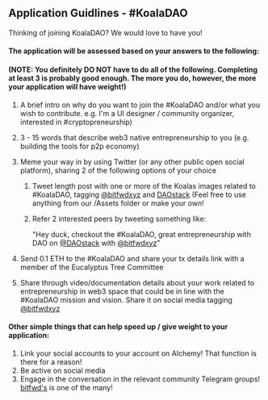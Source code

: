 ## Application Guidlines - #KoalaDAO

Thinking of joining KoalaDAO? We would love to have you!

#### The application will be assessed based on your answers to the following:

#### (NOTE: You definitely DO NOT have to do all of the following. Completing at least 3 is probably good enough. The more you do, however, the more your application will have weight!)  

1. A brief intro on why do you want to join the #KoalaDAO and/or what you wish to contribute. e.g. I'm a UI designer / community organizer, interested in #cryptopreneurship)
1. 3 - 15 words that describe web3 native entrepreneurship to you (e.g. building the tools for p2p economy)

1. Meme your way in by using Twitter (or any other public open social platform), sharing 2 of the following options of your choice
	1. Tweet length post with one or more of the Koalas images related to #KoalaDAO, tagging [@bitfwdxyz](twitter.com/bitfwdxyz) and [DAOstack](twitter.com/daostack) (Feel free to use anything from our /Assets folder or make your own!
	1. Refer 2 interested peers by tweeting something like: 
    
    	"Hey duck, checkout the #KoalaDAO, great entrepreneurship with DAO on [@DAOstack](twitter.com/daostack) with [@bitfwdxyz](twitter.com/bitfwdxyz)"

1. Send 0.1 ETH to the #KoalaDAO and share your tx details link with a member of the Eucalyptus Tree Committee
1. Share through video/documentation details about your work related to entrepreneurship in web3 space that could be in line with the #KoalaDAO mission and vision. Share it on social media tagging [@bitfwdxyz](twitter.com/bitfwdxyz)

#### Other simple things that can help speed up / give weight to your application:

1. Link your social accounts to your account on Alchemy! That function is there for a reason!
1. Be active on social media
1. Engage in the conversation in the relevant community Telegram groups! [bitfwd's](https://t.me/bitfwd) is one of the many!
